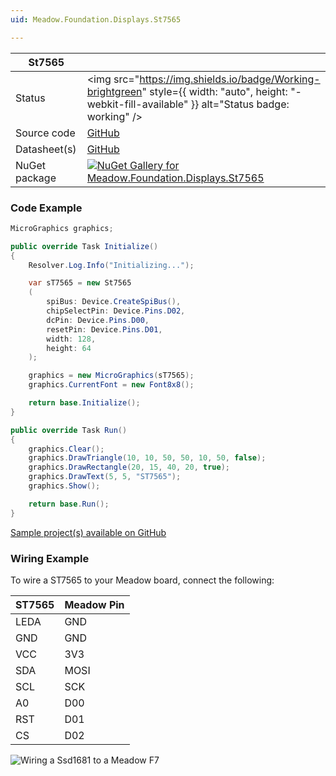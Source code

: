 ```yaml
---
uid: Meadow.Foundation.Displays.St7565

---
```


| St7565 | |
|--------|--------|
| Status | <img src="https://img.shields.io/badge/Working-brightgreen" style={{ width: "auto", height: "-webkit-fill-available" }} alt="Status badge: working" /> |
| Source code | [GitHub](https://github.com/WildernessLabs/Meadow.Foundation/tree/main/Source/Meadow.Foundation.Peripherals/Displays.St7565) |
| Datasheet(s) | [GitHub](https://github.com/WildernessLabs/Meadow.Foundation/tree/main/Source/Meadow.Foundation.Peripherals/Displays.St7565/Datasheet) |
| NuGet package | <a href="https://www.nuget.org/packages/Meadow.Foundation.Displays.St7565/" target="_blank"><img src="https://img.shields.io/nuget/v/Meadow.Foundation.Displays.St7565.svg?label=Meadow.Foundation.Displays.St7565" alt="NuGet Gallery for Meadow.Foundation.Displays.St7565" /></a> |

### Code Example

```csharp
MicroGraphics graphics;

public override Task Initialize()
{
    Resolver.Log.Info("Initializing...");

    var sT7565 = new St7565
    (
        spiBus: Device.CreateSpiBus(),
        chipSelectPin: Device.Pins.D02,
        dcPin: Device.Pins.D00,
        resetPin: Device.Pins.D01,
        width: 128,
        height: 64
    );

    graphics = new MicroGraphics(sT7565);
    graphics.CurrentFont = new Font8x8();

    return base.Initialize();
}

public override Task Run()
{
    graphics.Clear();
    graphics.DrawTriangle(10, 10, 50, 50, 10, 50, false);
    graphics.DrawRectangle(20, 15, 40, 20, true);
    graphics.DrawText(5, 5, "ST7565");
    graphics.Show();

    return base.Run();
}

```

[Sample project(s) available on GitHub](https://github.com/WildernessLabs/Meadow.Foundation/tree/main/Source/Meadow.Foundation.Peripherals/Displays.St7565/Samples/St7565_Sample)

### Wiring Example

To wire a ST7565 to your Meadow board, connect the following:

| ST7565 | Meadow Pin |
|--------|------------|
| LEDA   | GND        |
| GND    | GND        |
| VCC    | 3V3        |
| SDA    | MOSI       |
| SCL    | SCK        |
| A0     | D00        |
| RST    | D01        |
| CS     | D02        |

![Wiring a Ssd1681 to a Meadow F7](/API_Assets/Meadow.Foundation.Displays.St7565/St7565_Fritzing.png)

